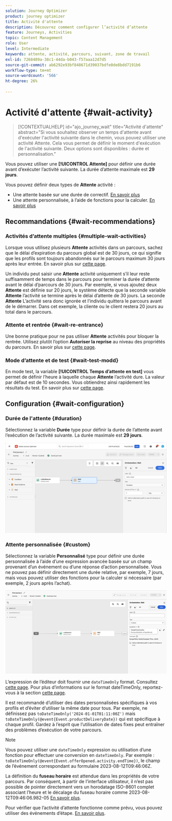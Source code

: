 ```yaml
---
solution: Journey Optimizer
product: journey optimizer
title: Activité d'attente
description: Découvrez comment configurer l’activité d’attente
feature: Journeys, Activities
topic: Content Management
role: User
level: Intermediate
keywords: attente, activité, parcours, suivant, zone de travail
exl-id: 7268489a-38c1-44da-b043-f57aaa12d7d5
source-git-commit: ab6292e93bf848671d39037bdfe0de8bdd7191b6
workflow-type: tm+mt
source-wordcount: '566'
ht-degree: 26%

---
```


# Activité d&#39;attente {#wait-activity}

>[!CONTEXTUALHELP]
>id="ajo_journey_wait"
>title="Activité d&#39;attente"
>abstract="Si vous souhaitez observer un temps d&#39;attente avant d&#39;exécuter l&#39;activité suivante dans le chemin, vous pouvez utiliser une activité Attente. Cela vous permet de définir le moment d&#39;exécution de l&#39;activité suivante. Deux options sont disponibles : durée et personnalisation."

Vous pouvez utiliser une **[!UICONTROL Attente]** pour définir une durée avant d’exécuter l’activité suivante.  La durée d’attente maximale est **29 jours**.

Vous pouvez définir deux types de **Attente** activité :

* Une attente basée sur une durée de correctif. [En savoir plus](#duration)
* Une attente personnalisée, à l’aide de fonctions pour la calculer. [En savoir plus](#custom)

<!--
* [Email send time optimization](#email_send_time_optimization)
* [Fixed date](#fixed_date) 
-->

## Recommandations {#wait-recommendations}

### Activités d’attente multiples {#multiple-wait-activities}

Lorsque vous utilisez plusieurs **Attente** activités dans un parcours, sachez que le délai d’expiration du parcours global est de 30 jours, ce qui signifie que les profils sont toujours abandonnés sur le parcours maximum 30 jours après leur entrée. En savoir plus sur [cette page](../building-journeys/journey-gs.md#global_timeout).

Un individu peut saisir une **Attente** activité uniquement s’il leur reste suffisamment de temps dans le parcours pour terminer la durée d’attente avant le délai d’parcours de 30 jours. Par exemple, si vous ajoutez deux **Attente** est définie sur 20 jours, le système détecte que la seconde variable **Attente** l’activité se termine après le délai d’attente de 30 jours. La seconde **Attente** L’activité sera donc ignorée et l’individu quittera le parcours avant de le démarrer. Dans cet exemple, la cliente ou le client restera 20 jours au total dans le parcours.

### Attente et rentrée {#wait-re-entrance}

Une bonne pratique pour ne pas utiliser **Attente** activités pour bloquer la rentrée. Utilisez plutôt l’option **Autoriser la reprise** au niveau des propriétés du parcours. En savoir plus sur [cette page](../building-journeys/journey-gs.md#entrance).

### Mode d’attente et de test {#wait-test-modd}

En mode test, la variable **[!UICONTROL Temps d’attente en test]** vous permet de définir l’heure à laquelle chaque **Attente** l’activité dure. La valeur par défaut est de 10 secondes. Vous obtiendrez ainsi rapidement les résultats du test. En savoir plus sur [cette page](../building-journeys/testing-the-journey.md).

## Configuration {#wait-configuration}

### Durée de l&#39;attente {#duration}

Sélectionnez la variable **Durée** type pour définir la durée de l’attente avant l’exécution de l’activité suivante. La durée maximale est **29 jours**.

![Définition de la durée d’attente](assets/journey55.png)

<!--
## Fixed date wait{#fixed_date}

Select the date for the execution of the next activity.

![](assets/journey56.png)

-->

### Attente personnalisée {#custom}

Sélectionnez la variable **Personnalisé** type pour définir une durée personnalisée à l’aide d’une expression avancée basée sur un champ provenant d’un événement ou d’une réponse d’action personnalisée. Vous ne pouvez pas définir directement une durée relative, par exemple, 7 jours, mais vous pouvez utiliser des fonctions pour la calculer si nécessaire (par exemple, 2 jours après l’achat).

![Définition d’une attente personnalisée avec une expression](assets/journey57.png)

L’expression de l’éditeur doit fournir une `dateTimeOnly` format. Consultez [cette page](expression/expressionadvanced.md). Pour plus d’informations sur le format dateTimeOnly, reportez-vous à la section [cette page](expression/data-types.md).

Il est recommandé d’utiliser des dates personnalisées spécifiques à vos profils et d’éviter d’utiliser la même date pour tous. Par exemple, ne définissez pas `toDateTimeOnly('2024-01-01T01:11:00Z')` mais `toDateTimeOnly(@event{Event.productDeliveryDate})` qui est spécifique à chaque profil. Gardez à l’esprit que l’utilisation de dates fixes peut entraîner des problèmes d’exécution de votre parcours.


>[!NOTE]
>
>Vous pouvez utiliser une `dateTimeOnly` expression ou utilisation d’une fonction pour effectuer une conversion en `dateTimeOnly`. Par exemple : `toDateTimeOnly(@event{Event.offerOpened.activity.endTime})`, le champ de l’événement correspondant au formulaire 2023-08-12T09:46:06Z.
>
>La définition du **fuseau horaire** est attendue dans les propriétés de votre parcours. Par conséquent, à partir de l’interface utilisateur, il n’est pas possible de pointer directement vers un horodatage ISO-8601 complet associant l’heure et le décalage du fuseau horaire comme 2023-08-12T09:46:06.982-05 [En savoir plus](../building-journeys/timezone-management.md).


Pour vérifier que l’activité d’attente fonctionne comme prévu, vous pouvez utiliser des événements d’étape. [En savoir plus](../reports/query-examples.md#common-queries).

<!--## Email send time optimization{#email_send_time_optimization}

This type of wait uses a score calculated in Adobe Experience Platform. The score calculates the propensity to click or open an email in the future based on past behavior. Note that the algorithm calculating the score needs a certain amount of data to work. As a result, when it does not have enough data, the default wait time will apply. At publication time, you'll be notified that the default time applies.

>[!NOTE]
>
>The first event of your journey must have a namespace.
>
>This capability is only available after an **[!UICONTROL Email]** activity. You need to have Adobe Campaign Standard.

1. In the **[!UICONTROL Amount of time]** field, define the number of hours to consider to optimize email sending.
1. In the **[!UICONTROL Optimization type]** field, choose if the optimization should increase clicks or opens.
1. In the **[!UICONTROL Default time]** field, define the default time to wait if the predictive send time score is not available.

    >[!NOTE]
    >
    >Note that the send time score can be unavailable because there is not enough data to perform the calculation. In this case, you will be informed, at publication time, that the default time applies.

![](assets/journey57bis.png)-->
